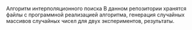 Алгоритм интерполяционного поиска
В данном репозитории хранятся файлы с программной реализацией алгоритма, генерация случайных массивов случайных чисел для двух экспериментов, результаты. 
